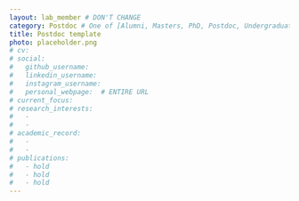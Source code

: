 ```yaml
---
layout: lab_member # DON'T CHANGE
category: Postdoc # One of [Alumni, Masters, PhD, Postdoc, Undergraduate]
title: Postdoc template
photo: placeholder.png
# cv:
# social:
#   github_username:
#   linkedin_username:
#   instagram_username:
#   personal_webpage:  # ENTIRE URL
# current_focus:
# research_interests:
#   -
#   -
# academic_record:
#   -
#   -
# publications:
#   - hold
#   - hold
#   - hold
---
```

